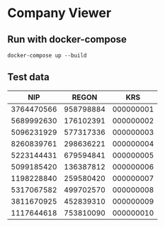 # Company Viewer
## Run with docker-compose
``
docker-compose up --build
``

## Test data

|NIP|REGON|KRS|
|----------|---------|---------|
|3764470566|958798884|000000001|
|5689992630|176102391|000000002|
|5096231929|577317336|000000003|
|8260839761|298636221|000000004|
|5223144431|679594841|000000005|
|5099185420|136387812|000000006|
|1198228840|259580420|000000007|
|5317067582|499702570|000000008|
|3811670925|452839310|000000009|
|1117644618|753810090|000000010|